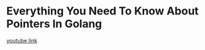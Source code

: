 # Everything You Need To Know About Pointers In Golang
[youtube link](https://www.youtube.com/watch?v=mqH21m0MsWk&list=PL0xRBLFXXsP7-0IVCmoo2FEWBrQzfH2l8&index=7)